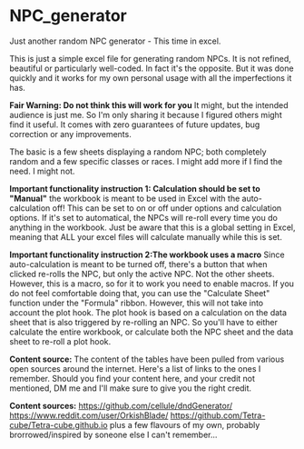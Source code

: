 # NPC_generator
Just another random NPC generator - This time in excel.

This is just a simple excel file for generating random NPCs. It is not refined, beautiful or particularly well-coded. In fact it's the opposite. But it was done quickly and it works for my own personal usage with all the imperfections it has.

**Fair Warning: Do not think this will work for you** It might, but the intended audience is just me. So I'm only sharing it because I figured others might find it useful. It comes with zero guarantees of future updates, bug correction or any improvements.

The basic is a few sheets displaying a random NPC; both completely random and a few specific classes or races. I might add more if I find the need. I might not.

**Important functionality instruction 1: Calculation should be set to "Manual"** the workbook is meant to be used in Excel with the auto-calculation off! This can be set to on or off under options and calculation options. If it's set to automatical, the NPCs will re-roll every time you do anything in the workbook. Just be aware that this is a global setting in Excel, meaning that ALL your excel files will calculate manually while this is set.

**Important functionality instruction 2:The workbook uses a macro** Since auto-calculation is meant to be turned off, there's a button that when clicked re-rolls the NPC, but only the active NPC. Not the other sheets. However, this is a macro, so for it to work you need to enable macros. If you do not feel comfortable doing that, you can use the "Calculate Sheet" function under the "Formula" ribbon. However, this will not take into account the plot hook. The plot hook is based on a calculation on the data sheet that is also triggered by re-rolling an NPC. So you'll have to either calculate the entire workbook, or calculate both the NPC sheet and the data sheet to re-roll a plot hook.

**Content source:** The content of the tables have been pulled from various open sources around the internet. Here's a list of links to the ones I remember. Should you find your content here, and your credit not mentioned, DM me and I'll make sure to give you the right credit.

**Content sources:**
https://github.com/cellule/dndGenerator/
https://www.reddit.com/user/OrkishBlade/
https://github.com/Tetra-cube/Tetra-cube.github.io
plus a few flavours of my own, probably brorrowed/inspired by soneone else I can't remember...
